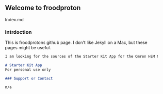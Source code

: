 ## Welcome to froodproton

Index.md

### Intrdoction

This is froodprotons github page. I don't like Jekyll on a Mac, but these pages might be useful.

```markdown
I am looking for the sources of the Starter Kit App for the Omron HEM 9200T Blood Pressure Monitor

# Starter Kit App
For personal use only

### Support or Contact

n/a
